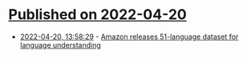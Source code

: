 # [Published on 2022-04-20](index.md)

* [2022-04-20, 13:58:29](https://news.ycombinator.com/item?id=31097029) - [Amazon releases 51-language dataset for language understanding](https://www.amazon.science/blog/amazon-releases-51-language-dataset-for-language-understanding)
